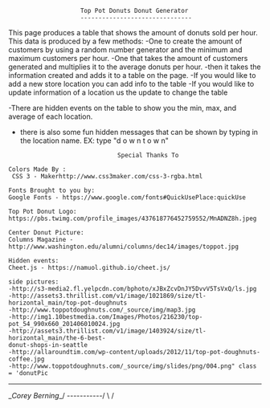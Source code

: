                         Top Pot Donuts Donut Generator 
                        -------------------------------

This page produces a table that shows the amount of donuts sold per hour. 
This data is produced by a few methods:
-One to create the amount of customers by using a random number generator and
the minimum and maximum customers per hour.
-One that takes the amount of customers generated and multiplies it to the average 
donuts per hour.
-then it takes the information created and adds it to a table on the page. 
-If you would like to add a new store location you can add info to the table
-If you would like to update information of a location us the update to 
change the table 

-There are hidden events on the table to show you the min, max, and average 
of each location.
- there is also some fun hidden messages that can be shown by typing in the
location name.
EX: type "d o w n t o w n"

                                 Special Thanks To
~~~~~~~~~~~~~~~~~~~~~~~~~~~~~~~~~~~~~~~~~~~~~~~~~~~~~~~~~~~~~~~~~~~~~~~~~~~~~~~~~~~~~~~~~~
Colors Made By :
 CSS 3 - Makerhttp://www.css3maker.com/css-3-rgba.html
 
Fonts Brought to you by: 
Google Fonts - https://www.google.com/fonts#QuickUsePlace:quickUse

Top Pot Donut Logo: 
https://pbs.twimg.com/profile_images/437618776452759552/MnADNZ8h.jpeg

Center Donut Picture: 
Columns Magazine - http://www.washington.edu/alumni/columns/dec14/images/toppot.jpg

Hidden events:
Cheet.js - https://namuol.github.io/cheet.js/

side pictures:
-http://s3-media2.fl.yelpcdn.com/bphoto/xJBxZcvDnJY5DvvV5TsVxQ/ls.jpg
-http://assets3.thrillist.com/v1/image/1021869/size/tl-horizontal_main/top-pot-doughnuts
-http://www.toppotdoughnuts.com/_source/img/map3.jpg
-http://img1.10bestmedia.com/Images/Photos/216230/top-pot_54_990x660_201406010024.jpg
-http://assets3.thrillist.com/v1/image/1403924/size/tl-horizontal_main/the-6-best-
donut-shops-in-seattle
-http://allaroundtim.com/wp-content/uploads/2012/11/top-pot-doughnuts-coffee.jpg
-http://www.toppotdoughnuts.com/_source/img/slides/png/004.png" class = 'donutPic
~~~~~~~~~~~~~~~~~~~~~~~~~~~~~~~~~~~~~~~~~~~~~~~~~~~~~~~~~~~~~~~~~~~~~~~~~~~~~~~~~~~~~~~~~~	

___________________
\__Corey Berning__/
   \-----------/
    \         /
